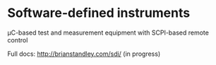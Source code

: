 # Software-defined instruments
µC-based test and measurement equipment with SCPI-based remote control

Full docs: http://brianstandley.com/sdi/ (in progress)

